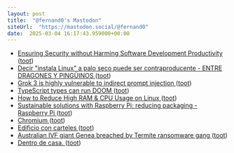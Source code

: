 ```yaml
---
layout: post
title:  "@fernand0's Mastodon"
siteUrl:  "https://mastodon.social/@fernand0"
date:  2025-03-04 16:17:43.959000+00:00
---
```

*  [Ensuring Security without Harming Software Development Productivity ](https://www.infoq.com/news/2025/02/security-software-development) ([toot](https://mastodon.social/@fernand0/114105061471534893))
*  [Decir "instala Linux" a palo seco puede ser contraproducente - ENTRE DRAGONES Y PINGÜINOS ](https://angelesbroullon.gitlab.io/entredragonesypinguinos/2025/02/26/20250226-lo-de-instala-linux-no-es-tan-facil) ([toot](https://mastodon.social/@fernand0/114104875429871544))
*  [Grok 3 is highly vulnerable to indirect prompt injection ](https://simonwillison.net/2025/Feb/23/grok-3-indirect-prompt-injection/#atom-everythin) ([toot](https://mastodon.social/@fernand0/114104117921232802))
*  [TypeScript types can run DOOM ](https://simonwillison.net/2025/Feb/27/typescript-types-can-run-doom/#atom-everythin) ([toot](https://mastodon.social/@fernand0/114103963004177733))
*  [How to Reduce High RAM & CPU Usage on Linux ](https://www.tecmint.com/reduce-ram-cpu-usage-on-linux) ([toot](https://mastodon.social/@fernand0/114103713902745477))
*  [Sustainable solutions with Raspberry Pi: reducing packaging - Raspberry Pi ](https://www.raspberrypi.com/news/sustainable-solutions-with-raspberry-pi-reducing-packaging) ([toot](https://mastodon.social/@fernand0/114103530610392124))
*  [Chromium ](https://issues.chromium.org/issues/4008573) ([toot](https://mastodon.social/@fernand0/114101871161893574))
*  [Edificio con carteles ](https://www.flickr.com/photos/fernand0/54359880991) ([toot](https://mastodon.social/@fernand0/114101870989592913))
*  [Australian IVF giant Genea breached by Termite ransomware gang ](https://www.bleepingcomputer.com/news/security/australian-ivf-giant-genea-breached-by-termite-ransomware-gang) ([toot](https://mastodon.social/@fernand0/114099942567635942))
*  [Dentro de casa. ](https://avecesunafoto.wordpress.com/2025/03/03/dentro-de-casa) ([toot](https://mastodon.social/@fernand0/114099845725756874))

